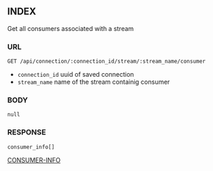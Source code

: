 
## INDEX
Get all consumers associated with a stream

### URL
```
GET /api/connection/:connection_id/stream/:stream_name/consumer
```
- `connection_id` uuid of saved connection
- `stream_name` name of the stream containig consumer

### BODY
`null`

### RESPONSE
```
consumer_info[]
```
[CONSUMER-INFO](./def/consumer-info.md)

